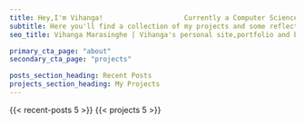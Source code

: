 ```yaml
---
title: Hey,I'm Vihanga!                    Currently a Computer Science Major at University of Peradeniya.
subtitle: Here you'll find a collection of my projects and some reflections on my experiences in computing, software, and various other interests.
seo_title: Vihanga Marasinghe | Vihanga's personal site,portfolio and blog

primary_cta_page: "about"
secondary_cta_page: "projects"

posts_section_heading: Recent Posts
projects_section_heading: My Projects
---
```


{{< recent-posts 5 >}}
{{< projects 5 >}}
